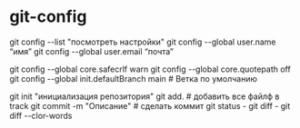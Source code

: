# git-config

git config --list "посмотреть настройки"
git config --global user.name “имя”
git config --global user.email “почта”


git config --global core.safecrlf warn
git config --global core.quotepath off
git config --global init.defaultBranch main # Ветка по умолчанию

git init "инициализация репозитория"
git add. # добавить все файлф в track
git commit -m "Описание" # сделать коммит
git status -
git diff -
git diff --clor-words



